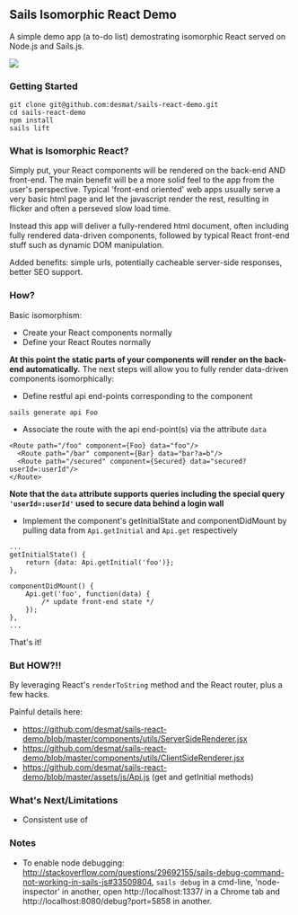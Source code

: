 Sails Isomorphic React Demo
----------

A simple demo app (a to-do list) demostrating isomorphic React served on Node.js and Sails.js.

<img src="https://github.com/desmat/sails-react-demo/blob/static/screenshot.png?raw=true"></img>


### Getting Started

```
git clone git@github.com:desmat/sails-react-demo.git
cd sails-react-demo
npm install
sails lift
```

### What is Isomorphic React?

Simply put, your React components will be rendered on the back-end AND front-end. The main benefit will be a more solid feel to the app from the user's perspective. Typical 'front-end oriented' web apps usually serve a very basic html page and let the javascript render the rest, resulting in flicker and often a perseved slow load time.

Instead this app will deliver a fully-rendered html document, often including fully rendered data-driven components, followed by typical React front-end stuff such as dynamic DOM manipulation.

Added benefits: simple urls, potentially cacheable server-side responses, better SEO support.


### How?

Basic isomorphism: 

* Create your React components normally
* Define your React Routes normally

<strong>At this point the static parts of your components will render on the back-end automatically.</strong> The next steps will allow you to fully render data-driven components isomorphically:

* Define restful api end-points corresponding to the component
```
sails generate api Foo
```
* Associate the route with the api end-point(s) via the attribute `data`
```
<Route path="/foo" component={Foo} data="foo"/>
  <Route path="/bar" component={Bar} data="bar?a=b"/>
  <Route path="/secured" component={Secured} data="secured?userId=:userId"/>
</Route>	
```
**Note that the `data` attribute supports queries including the special query `'userId=:userId'` used to secure data behind a login wall**

* Implement the component's getInitialState and componentDidMount by pulling data from `Api.getInitial` and `Api.get` respectively
```
...
getInitialState() {
	return {data: Api.getInitial('foo')};
},  

componentDidMount() {
	Api.get('foo', function(data) { 
		/* update front-end state */
	});
},
...

```

That's it!


### But HOW?!!

By leveraging React's `renderToString` method and the React router, plus a few hacks.

Painful details here:
* https://github.com/desmat/sails-react-demo/blob/master/components/utils/ServerSideRenderer.jsx
* https://github.com/desmat/sails-react-demo/blob/master/components/utils/ClientSideRenderer.jsx
* https://github.com/desmat/sails-react-demo/blob/master/assets/js/Api.js (get and getInitial methods)


### What's Next/Limitations

* Consistent use of 

### Notes

* To enable node debugging: http://stackoverflow.com/questions/29692155/sails-debug-command-not-working-in-sails-js#33509804, `sails debug` in a cmd-line, 'node-inspector' in another, open http://localhost:1337/ in a Chrome tab and http://localhost:8080/debug?port=5858 in another.
